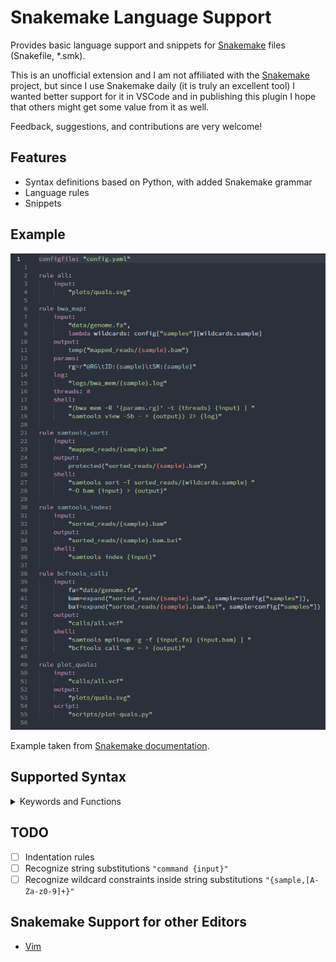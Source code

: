 # Snakemake Language Support

Provides basic language support and snippets for [Snakemake](https://snakemake.readthedocs.io) files (Snakefile, *.smk).

This is an unofficial extension and I am not affiliated with the [Snakemake](https://snakemake.readthedocs.io) project, but since I use Snakemake daily (it is truly an excellent tool) I wanted better support for it in VSCode and in publishing this plugin I hope that others might get some value from it as well.

Feedback, suggestions, and contributions are very welcome!

## Features

- Syntax definitions based on Python, with added Snakemake grammar
- Language rules
- Snippets

## Example

![Snakemake syntax highlighting example](misc/example.png)

<!--
Needs to be published with:
vsce publish --baseContentUrl https://gitlab.com/alping/vscode-snakemake/raw/master
-->

Example taken from [Snakemake documentation](https://snakemake.readthedocs.io/en/stable/tutorial/advanced.html#summary).

## Supported Syntax

<details>

<summary>Keywords and Functions</summary>

- Configurations
  - configfile
  - include
  - localrules
  - onerror
  - onstart
  - onsuccess
  - ruleorder
  - snakefile
  - workdir
- Rules
  - checkpoint
  - rule
  - subworkflow
- Rule Parameters
  - benchmark
  - conda
  - cwl
  - group
  - input
  - log
  - message
  - output
  - params
  - priority
  - resources
  - run
  - script
  - shadow
  - shell
  - singularity
  - threads
  - version
  - wildcard_constraints
  - wrapper
- Functions
  - ancient
  - directory
  - expand
  - pipe
  - protected
  - temp
  - touch
  - unpack

</details>

## TODO

- [ ] Indentation rules
- [ ] Recognize string substitutions `"command {input}"`
- [ ] Recognize wildcard constraints inside string substitutions `"{sample,[A-Za-z0-9]+}"`

## Snakemake Support for other Editors

- [Vim](https://github.com/snakemake/snakemake/tree/master/misc/vim)
